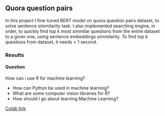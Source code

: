 
## Quora question pairs

In this project I fine-tuned BERT model on quora question pairs dataset, to solve sentence simmilarity task. I also implemented searching engine, in order, to quickly find top k most simmilar questions from the entire dataset to a given one, using sentence embeddings simmilarity. To find top k questions from dataset, it needs < 1 second.

### Results
#### Question
How can i use R for machine learning?

- How can Python be used in machine learning?
- What are some computer vision libraries for R?
- How should I go about learning Machine Learning?


[Colab link](https://colab.research.google.com/drive/1LIDoZ_mbzad9EHWuh7PRsqbvfKF1Tgxw?usp=sharing)
